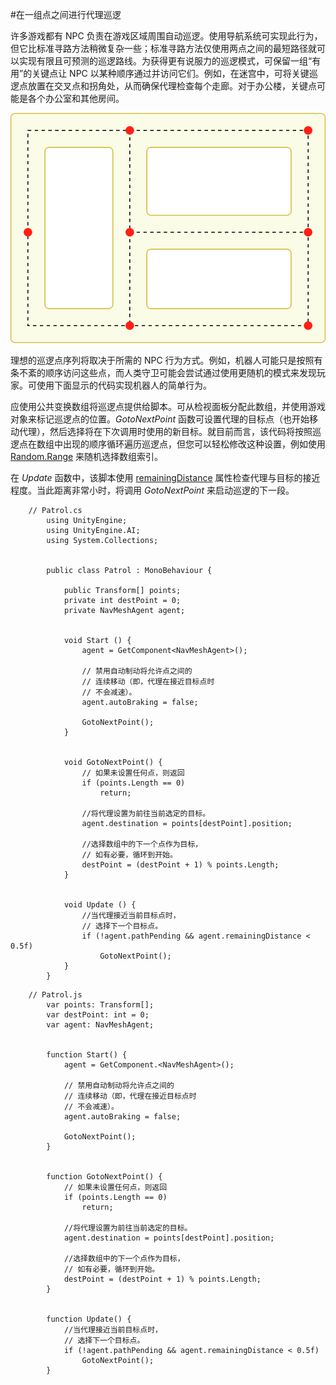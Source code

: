 #在一组点之间进行代理巡逻

许多游戏都有 NPC 负责在游戏区域周围自动巡逻。使用导航系统可实现此行为，但它比标准寻路方法稍微复杂一些；标准寻路方法仅使用两点之间的最短路径就可以实现有限且可预测的巡逻路线。为获得更有说服力的巡逻模式，可保留一组“有用”的关键点让 NPC 以某种顺序通过并访问它们。例如，在迷宫中，可将关键巡逻点放置在交叉点和拐角处，从而确保代理检查每个走廊。对于办公楼，关键点可能是各个办公室和其他房间。

![标有关键巡逻点的迷宫](../uploads/Main/NavPatrolMaze.svg)

理想的巡逻点序列将取决于所需的 NPC 行为方式。例如，机器人可能只是按照有条不紊的顺序访问这些点，而人类守卫可能会尝试通过使用更随机的模式来发现玩家。可使用下面显示的代码实现机器人的简单行为。

应使用公共变换数组将巡逻点提供给脚本。可从检视面板分配此数组，并使用游戏对象来标记巡逻点的位置。_GotoNextPoint_ 函数可设置代理的目标点（也开始移动代理），然后选择将在下次调用时使用的新目标。就目前而言，该代码将按照巡逻点在数组中出现的顺序循环遍历巡逻点，但您可以轻松修改这种设置，例如使用 [Random.Range](../ScriptReference/Random.Range.html) 来随机选择数组索引。

在 _Update_ 函数中，该脚本使用 [remainingDistance](../ScriptReference/AI.NavMeshAgent-remainingDistance.html) 属性检查代理与目标的接近程度。当此距离非常小时，将调用 _GotoNextPoint_ 来启动巡逻的下一段。
 

````
	// Patrol.cs
		using UnityEngine;
		using UnityEngine.AI;
		using System.Collections;


		public class Patrol : MonoBehaviour {

			public Transform[] points;
			private int destPoint = 0;
			private NavMeshAgent agent;


			void Start () {
				agent = GetComponent<NavMeshAgent>();

				// 禁用自动制动将允许点之间的
				// 连续移动（即，代理在接近目标点时
				// 不会减速）。
				agent.autoBraking = false;

				GotoNextPoint();
			}


			void GotoNextPoint() {
				// 如果未设置任何点，则返回
				if (points.Length == 0)
					return;

				//将代理设置为前往当前选定的目标。
				agent.destination = points[destPoint].position;

				//选择数组中的下一个点作为目标，
				// 如有必要，循环到开始。
				destPoint = (destPoint + 1) % points.Length;
			}


			void Update () {
				//当代理接近当前目标点时，
				// 选择下一个目标点。
				if (!agent.pathPending && agent.remainingDistance < 0.5f)
					GotoNextPoint();
			}
		}
````
		
````
	// Patrol.js
		var points: Transform[];
		var destPoint: int = 0;
		var agent: NavMeshAgent;


		function Start() {
			agent = GetComponent.<NavMeshAgent>();

			// 禁用自动制动将允许点之间的
			// 连续移动（即，代理在接近目标点时
			// 不会减速）。
			agent.autoBraking = false;

			GotoNextPoint();
		}


		function GotoNextPoint() {
			// 如果未设置任何点，则返回
			if (points.Length == 0)
				return;
			
			//将代理设置为前往当前选定的目标。
			agent.destination = points[destPoint].position;

			//选择数组中的下一个点作为目标，
			// 如有必要，循环到开始。
			destPoint = (destPoint + 1) % points.Length;
		}


		function Update() {
			//当代理接近当前目标点时，
			// 选择下一个目标点。
			if (!agent.pathPending && agent.remainingDistance < 0.5f)
				GotoNextPoint();
		}
````
